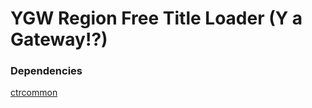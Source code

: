 YGW Region Free Title Loader (Y a Gateway!?)
============================================

### Dependencies

[ctrcommon](https://github.com/Steveice10/ctrcommon)
